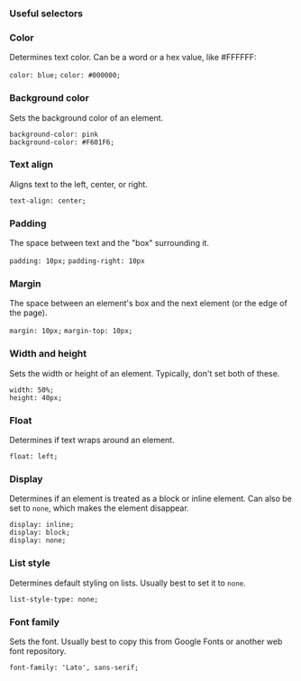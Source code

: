 
### Useful selectors

### Color

Determines text color. Can be a word or a hex value, like #FFFFFF:

`color: blue;`
`color: #000000;`

### Background color

Sets the background color of an element.

	background-color: pink
	background-color: #F601F6;

### Text align

Aligns text to the left, center, or right.

`text-align: center;`

### Padding

The space between text and the "box" surrounding it.

`padding: 10px;`
`padding-right: 10px`

### Margin

The space between an element's box and the next element (or the edge of the page).

`margin: 10px;`
`margin-top: 10px;`

### Width and height

Sets the width or height of an element. Typically, don't set both of these.

	width: 50%;
	height: 40px;

### Float

Determines if text wraps around an element.

	float: left;
	
### Display

Determines if an element is treated as a block or inline element. Can also be set to `none`, which makes the element disappear.

	display: inline;
	display: block;
	display: none;
	
### List style

Determines default styling on lists. Usually best to set it to `none`.

	list-style-type: none;

### Font family

Sets the font. Usually best to copy this from Google Fonts or another web font repository.

    font-family: 'Lato', sans-serif;
